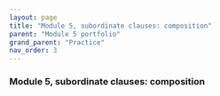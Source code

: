 ```yaml
---
layout: page
title: "Module 5, subordinate clauses: composition"
parent: "Module 5 portfolio"
grand_parent: "Practice"
nav_order: 3
---
```


### Module 5, subordinate clauses: composition